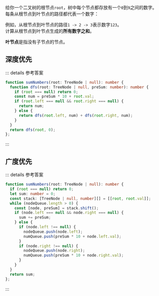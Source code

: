 给你一个二叉树的根节点`root`，树中每个节点都存放有一个`0`到`9`之间的数字。<br/>
每条从根节点到叶节点的路径都代表一个数字：

例如，从根节点到叶节点的路径`1 -> 2 -> 3`表示数字`123`。<br/>
计算从根节点到叶节点生成的**所有数字之和**。

**叶节点**是指没有子节点的节点。

## 深度优先

::: details 参考答案
```ts
function sumNumbers(root: TreeNode | null): number {
  function dfs(root: TreeNode | null, preSum: number): number {
    if (root === null) return 0;
    const num = preSum * 10 + root.val;
    if (root.left === null && root.right === null) {
      return num;
    } else {
      return dfs(root.left, num) + dfs(root.right, num);
    }
  }
  return dfs(root, 0);
};
```
:::

## 广度优先

::: details 参考答案
```ts
function sumNumbers(root: TreeNode | null): number {
  if (root === null) return 0;
  let sum: number = 0;
  const stack: [TreeNode | null, number][] = [[root, root.val]];
  while (nodeQueue.length > 0) {
    const [node, preSum] = stack.shift();
    if (node.left === null && node.right === null) {
      sum += preSum;
    } else {
      if (node.left !== null) {
        nodeQueue.push(node.left);
        numQueue.push(preSum * 10 + node.left.val);
      }
      if (node.right !== null) {
        nodeQueue.push(node.right);
        numQueue.push(preSum * 10 + node.right.val);
      }
    }
  }
  return sum;
};
```
:::
